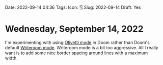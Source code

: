 Date: 2022-09-14 04:36
Tags: 
Icon: 🗓️
Slug: 2022-09-14
Draft: Yes

# Wednesday, September 14, 2022
I'm experimenting with using [Olivetti mode](https://github.com/rnkn/olivetti) in Doom rather than Doom's default [Writeroom mode](https://github.com/joostkremers/writeroom-mode). Writeroom mode is a bit too aggressive. All I really want is to add some nice border spacing around lines with a maximum width.


